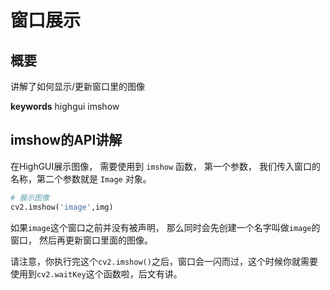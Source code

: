 
# 窗口展示


## 概要
讲解了如何显示/更新窗口里的图像

**keywords** highgui imshow

## imshow的API讲解

在HighGUI展示图像， 需要使用到 `imshow` 函数， 第一个参数， 我们传入窗口的名称，第二个参数就是 `Image` 对象。

```python
# 展示图像
cv2.imshow('image',img)
```

如果`image`这个窗口之前并没有被声明， 那么同时会先创建一个名字叫做`image`的窗口， 然后再更新窗口里面的图像。


请注意，你执行完这个`cv2.imshow()`之后，窗口会一闪而过，这个时候你就需要使用到`cv2.waitKey`这个函数啦，后文有讲。